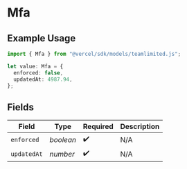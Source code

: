 # Mfa

## Example Usage

```typescript
import { Mfa } from "@vercel/sdk/models/teamlimited.js";

let value: Mfa = {
  enforced: false,
  updatedAt: 4987.94,
};
```

## Fields

| Field              | Type               | Required           | Description        |
| ------------------ | ------------------ | ------------------ | ------------------ |
| `enforced`         | *boolean*          | :heavy_check_mark: | N/A                |
| `updatedAt`        | *number*           | :heavy_check_mark: | N/A                |